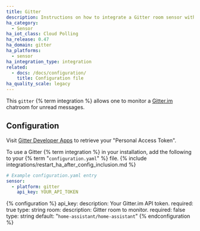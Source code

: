 ```yaml
---
title: Gitter
description: Instructions on how to integrate a Gitter room sensor with Home Assistant
ha_category:
  - Sensor
ha_iot_class: Cloud Polling
ha_release: 0.47
ha_domain: gitter
ha_platforms:
  - sensor
ha_integration_type: integration
related:
  - docs: /docs/configuration/
    title: Configuration file
ha_quality_scale: legacy
---
```


This `gitter` {% term integration %} allows one to monitor a [Gitter.im](https://gitter.im) chatroom for unread messages.

## Configuration

Visit [Gitter Developer Apps](https://developer.gitter.im/apps) to retrieve your "Personal Access Token".

To use a Gitter {% term integration %} in your installation, add the following to your {% term "`configuration.yaml`" %} file.
{% include integrations/restart_ha_after_config_inclusion.md %}

```yaml
# Example configuration.yaml entry
sensor:
  - platform: gitter
    api_key: YOUR_API_TOKEN
```

{% configuration %}
api_key:
  description: Your Gitter.im API token.
  required: true
  type: string
room:
  description: Gitter room to monitor.
  required: false
  type: string
  default: "`home-assistant/home-assistant`"
{% endconfiguration %}
